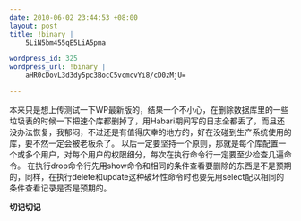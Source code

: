 ```yaml
--- 
date: 2010-06-02 23:44:53 +08:00
layout: post
title: !binary |
    5LiN5bm455qE5LiA5pma

wordpress_id: 325
wordpress_url: !binary |
    aHR0cDovL3d3dy5pc3BocC5vcmcvYi8/cD0zMjU=

---
```

本来只是想上传测试一下WP最新版的，结果一个不小心，在删除数据库里的一些垃圾表的时候一下把速个库都删掉了，用Habari期间写的日志全都丢了，而且还没办法恢复，我郁闷，不过还是有值得庆幸的地方的，好在没碰到生产系统使用的库，要不然一定会被老板杀了。
以后一定要坚持一个原则，那就是每个库配置一个或多个用户，对每个用户的权限细分，每次在执行命令行一定要至少检查几遍命令。
在执行drop命令行先用show命令和相同的条件查看要删除的东西是不是预期的，同样，在执行delete和update这种破坏性命令时也要先用select配以相同的条件查看记录是否是预期的。

**切记切记**
